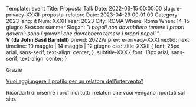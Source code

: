 Template: event
Title: Proposta Talk
Date: 2022-03-15 00:00:00
slug: e-privacy-XXXII-proposta-relatore
Date: 2023-04-29 00:01:00
Category: 2023
lang: it
Num: XXXII
Year: 2023
City: ROMA
Where: Roma
When: 14-15 giugno
Season: summer
Slogan: <i>"I popoli non dovrebbero temere i propri governi: sono i governi che dovrebbero temere i propri popoli."</i><br/><b>V (da John Basil Barnhill)</b>
previd: 2022W
prev: e-privacy-XXXI
nextid:
next:
timeline: 10 maggio | 14 maggio | 12 giugno
css: .title-XXXII { font: 25px arial, sans-serif; text-align: center; }   .subtitle-XXX { font: 18px arial, sans-serif; text-align: center; }


Grazie

[Vuoi aggiungere il profilo per un relatore dell'intervento?](/e-privacy-XXX-proposta-relatore-add.html)

Ricordarti di inserire i profili di tutti i relatori che vuoi vengano riportati sul sito.
